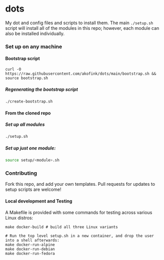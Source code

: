 dots
====

My dot and config files and scripts to install them. The main `./setup.sh` script will install all
of the modules in this repo; however, each module can also be installed individually.

### Set up on any machine

#### Bootstrap script

```
curl -O https://raw.githubusercontent.com/akofink/dots/main/bootstrap.sh && source bootstrap.sh
```

##### Regenerating the bootstrap script

```sh
./create-bootstrap.sh
```

#### From the cloned repo

##### Set up all modules

```sh
./setup.sh
```

##### Set up just one module:

```sh
source setup/<module>.sh
```

### Contributing

Fork this repo, and add your own templates. Pull requests for updates to setup scripts are welcome!

#### Local development and Testing

A Makefile is provided with some commands for testing across various Linux distros:

```
make docker-build # build all three Linux variants

# Run the top level setup.sh in a new container, and drop the user into a shell afterwards:
make docker-run-alpine
make docker-run-debian
make docker-run-fedora
```

